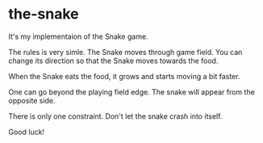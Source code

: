 # the-snake

It's my implementaion of the Snake game.

The rules is very simle. The Snake moves through game field. You can change its direction so that the Snake moves towards the food.

When the Snake eats the food, it grows and starts moving a bit faster.

One can go beyond the playing field edge. The snake will appear from the opposite side.

There is only one constraint. Don't let the snake crash into itself.

Good luck!
